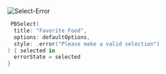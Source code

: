 ![Select-Error](https://github.com/powerhome/playbook-swift/assets/112719604/a0561101-ae98-454c-bdb7-b6e51953ac28)


```swift
 PBSelect(
  title: "Favorite Food",
  options: defaultOptions,
  style: .error("Please make a valid selection")
) { selected in
  errorState = selected
}
```
